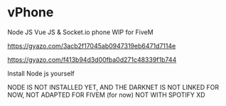 # vPhone


Node JS Vue JS & Socket.io phone WIP for FiveM

https://gyazo.com/3acb2f17045ab0947319eb6471d7114e


https://gyazo.com/f413b94d3d00fba0d271c48339f1b744


Install Node js yourself


NODE IS NOT INSTALLED YET, AND THE DARKNET IS NOT LINKED FOR NOW, NOT ADAPTED FOR FIVEM (for now)
NOT WITH SPOTIFY XD
